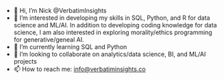 - 👋 Hi, I’m Nick @VerbatimInsights
- 👀 I’m interested in developing my skills in SQL, Python, and R for data science and ML/AI. In addition to developing coding knowledge for data science, I am also interested in exploring morality/ethics programming for generative/geneal AI.
- 🌱 I’m currently learning SQL and Python
- 💞️ I’m looking to collaborate on analytics/data science, BI, and ML/AI projects
- 📫 How to reach me: info@verbatiminsights.co

<!---
VerbatimInsights/VerbatimInsights is a ✨ special ✨ repository because its `README.md` (this file) appears on your GitHub profile.
You can click the Preview link to take a look at your changes.
--->
